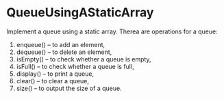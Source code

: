 # QueueUsingAStaticArray
Implement a queue using a static array. Therea are operations for a queue:  
1.	enqueue() – to add an element,
2.	dequeue() – to delete an element,
3.	isEmpty() – to check whether a queue is empty,	
4.	isFull() – to check whether a queue is full,
5.	display() – to print a queue,
6.	clear() – to clear a queue,
7.	size() – to output the size of a queue.	
